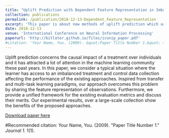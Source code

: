 ```yaml
---
title: "Uplift Prediction with Dependent Feature Representation in Imbalanced Treatment and Control Conditions"
collection: publications
permalink: /publication/2018-12-13-Dependent_Feature_Representation
excerpt: 'This paper is about new methods of uplift prediction which are based on ideas of transfer and multi-task learning.'
date: 2018-12-13
venue: 'International Conference on Neural Information Processing'
paperurl: 'http://bitlater.github.io/files/iconip_paper.pdf'
#citation: 'Your Name, You. (2009). &quot;Paper Title Number 1.&quot; <i>Journal 1</i>. 1(1).'
---
```

Uplift prediction concerns the causal impact of a treatment over individuals and it has attracted a lot of attention in the machine learning community these past years. In this paper, we consider a typical situation where the learner has access to an imbalanced treatment and control data collection affecting the performance of the existing approaches. Inspired from transfer and multi-task learning paradigms, our approach overcomes this problem by sharing the feature representation of observations. Furthermore, we provide a unified framework for the existing evaluation metrics and discuss their merits. Our experimental results, over a large-scale collection show the benefits of the proposed approaches.

[Download paper here](http://bitlater.github.io/files/iconip_paper.pdf)

#Recommended citation: Your Name, You. (2009). "Paper Title Number 1." <i>Journal 1</i>. 1(1).
